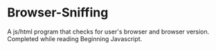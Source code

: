 # Browser-Sniffing
A js/html program that checks for user's browser and browser version. Completed while reading Beginning Javascript.
